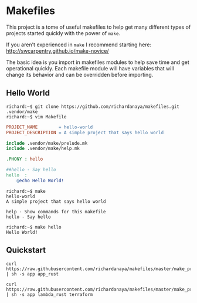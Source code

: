 # Makefiles

This project is a tome of useful makefiles to help get many different types of projects started quickly with the power of `make`.

If you aren't experienced in `make` I recommend starting here: http://swcarpentry.github.io/make-novice/

The basic idea is you import in makefiles modules to help save time and get operational quickly. Each makefile module will have variables that will change its behavior and can be overridden before importing.

## Hello World

```console
richard:~$ git clone https://github.com/richardanaya/makefiles.git .vendor/make
richard:~$ vim Makefile
```

```makefile
PROJECT_NAME        = hello-world
PROJECT_DESCRIPTION = A simple project that says hello world

include .vendor/make/prelude.mk
include .vendor/make/help.mk

.PHONY : hello

##hello - Say hello
hello  :
	@echo Hello World!
```

```console
richard:~$ make
hello-world
A simple project that says hello world

help - Show commands for this makefile
hello - Say hello

richard:~$ make hello
Hello World!
```

## Quickstart

```
curl https://raw.githubusercontent.com/richardanaya/makefiles/master/make_project.sh | sh -s app app_rust
```

```
curl https://raw.githubusercontent.com/richardanaya/makefiles/master/make_project.sh | sh -s app lambda_rust terraform
```
